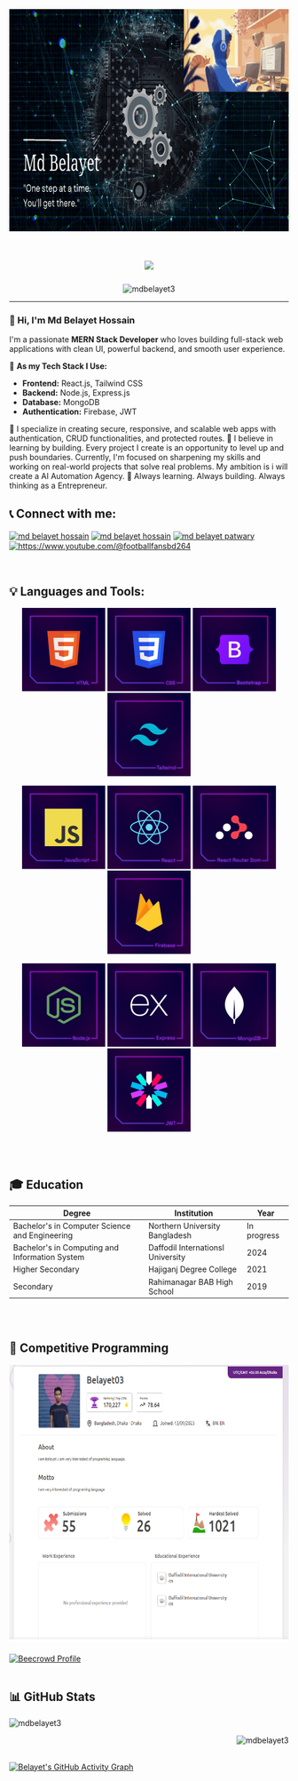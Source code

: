 <img src="/banner.gif" width="800" height="400" alt="Animated Banner" />

<!-- Animated Typing Headline -->  
<h1 align="center">
  <img src="https://readme-typing-svg.herokuapp.com?font=Fira+Code:semibold&size=24&duration=4000&pause=500&color=1E90FF&center=true&vCenter=true&width=600&lines=Hi+there+%F0%9F%91%8B%2C+I'm+Md+Belayet+Hossain;A+MERN+Stack+Developer;Technology+Enthusiast;Building+Scalable+Web+Apps;Open+Source+Contributor;Aspiring+To+Create+A+AI+Automation+Agency" />
</h1>

<!-- Profile Views Counter -->
<p align="center"> <img src="https://komarev.com/ghpvc/?username=mdbelayet3&label=Profile%20views&color=0e75b6&style=flat" alt="mdbelayet3" /> </p>


---

### 👋 Hi, I'm Md Belayet Hossain

I'm a passionate **MERN Stack Developer** who loves building full-stack web applications with clean UI, powerful backend, and smooth user experience.

🔧 **As my Tech Stack I Use:**
- **Frontend:** React.js, Tailwind CSS  
- **Backend:** Node.js, Express.js  
- **Database:** MongoDB  
- **Authentication:** Firebase, JWT  

🔐 I specialize in creating secure, responsive, and scalable web apps with authentication, CRUD functionalities, and protected routes.
🚀 I believe in learning by building. Every project I create is an opportunity to level up and push boundaries. Currently, I'm focused on sharpening my skills and working on real-world projects that solve real problems. My ambition is i will create a AI Automation Agency.
🌱 Always learning. Always building. Always thinking as a Entrepreneur.



## 📞 Connect with me:
<p align="left">
<a href="https://dev.to/md_belayethossain_56e787" target="blank"><img align="center" src="https://raw.githubusercontent.com/rahuldkjain/github-profile-readme-generator/master/src/images/icons/Social/devto.svg" alt="md belayet hossain" height="30" width="40" /></a>
<a href="https://linkedin.com/in/md belayet hossain" target="blank"><img align="center" src="https://raw.githubusercontent.com/rahuldkjain/github-profile-readme-generator/master/src/images/icons/Social/linked-in-alt.svg" alt="md belayet hossain" height="30" width="40" /></a>
<a href="https://www.facebook.com/mdbelayet.patwary.7/" target="blank"><img align="center" src="https://raw.githubusercontent.com/rahuldkjain/github-profile-readme-generator/master/src/images/icons/Social/facebook.svg" alt="md belayet patwary" height="30" width="40" /></a>
<a href="https://www.youtube.com/@Footballfansbd264" target="blank"><img align="center" src="https://raw.githubusercontent.com/rahuldkjain/github-profile-readme-generator/master/src/images/icons/Social/youtube.svg" alt="https://www.youtube.com/@footballfansbd264" height="30" width="40" /></a>
</p>
<br/>

## :bulb: Languages and Tools:

<p align="center">
<img height="150" src="https://raw.githubusercontent.com/ProgrammingHero1/ProgrammingHero1/main/image/HTML.png"/>
<img height="150" src="https://raw.githubusercontent.com/ProgrammingHero1/ProgrammingHero1/main/image/CSS.png"/>
<img height="150" src="https://raw.githubusercontent.com/ProgrammingHero1/ProgrammingHero1/main/image/Bootstrap.png"/>
<img height="150" src="https://raw.githubusercontent.com/ProgrammingHero1/ProgrammingHero1/main/image/Tailwind.png"/>
</p>
<p align="center">
<img height="150" src="https://raw.githubusercontent.com/ProgrammingHero1/ProgrammingHero1/main/image/JavaScript.png"/>
<img height="150" src="https://raw.githubusercontent.com/ProgrammingHero1/ProgrammingHero1/main/image/React.png"/>
<img height="150" src="https://raw.githubusercontent.com/ProgrammingHero1/ProgrammingHero1/main/image/ReactRouterDom.png"/>
<img height="150" src="https://raw.githubusercontent.com/ProgrammingHero1/ProgrammingHero1/main/image/Firebase.png"/>
</p>
<p align="center">
<img height="150" src="https://raw.githubusercontent.com/ProgrammingHero1/ProgrammingHero1/main/image/Nodejs.png"/>
<img height="150" src="https://raw.githubusercontent.com/ProgrammingHero1/ProgrammingHero1/main/image/Express.png"/>
<img height="150" src="https://raw.githubusercontent.com/ProgrammingHero1/ProgrammingHero1/main/image/MongoDB.png"/>
<img height="150" src="https://raw.githubusercontent.com/ProgrammingHero1/ProgrammingHero1/main/image/JWT.png"/>
</p>

<br />
<br/>

## 🎓 Education

| Degree        | Institution                      | Year            |
| ------------- | -------------------------------- | --------------- |
| Bachelor's in Computer Science and Engineering | Northern University Bangladesh   | In progress |
| Bachelor's in Computing and Information System | Daffodil Internationsl University   | 2024 |
| Higher Secondary | Hajiganj Degree College | 2021 |
| Secondary | Rahimanagar BAB High School | 2019 |
<br />
<br />

## 🏅 Competitive Programming
<a href="https://judge.beecrowd.com/en/profile/891981" target="_blank">
  <img src="/beecrowd_stats.png" alt="Beecrowd Stats" height="500px" weight="400px">
</a>
<br />
<br />
<a href="https://judge.beecrowd.com/en/profile/891981" target="_blank">
  <img src="https://img.shields.io/badge/Beecrowd-Profile-blueviolet?logo=data:image/svg+xml;base64,PHN2ZyBmaWxsPSIjZmZmIiB4bWxucz0iaHR0cDovL3d3dy53My5vcmcvMjAwMC9zdmciIHdpZHRoPSIxNCIgaGVpZ2h0PSIxNCI+PHJlY3Qgd2lkdGg9IjE0IiBoZWlnaHQ9IjE0IiByeD0iMiIgZmlsbD0iIzYwNjBmNSIvPjxwYXRoIGQ9Ik02LjUsNkg4LjNWMTFoLS44VjZ6IiBmaWxsPSIjZmZmIi8+PC9zdmc+" alt="Beecrowd Profile" height="50px">
</a>

<br />
<br />

## 📊 GitHub Stats

<p>&nbsp;<img align="left" src="https://github-readme-stats.vercel.app/api?username=mdbelayet3&show_icons=true&locale=en" alt="mdbelayet3" /></p>
<p><img align="right" src="https://github-readme-stats.vercel.app/api/top-langs?username=mdbelayet3&show_icons=true&locale=en&layout=compact" alt="mdbelayet3" /></p>
<br />
<br />

[![Belayet's GitHub Activity Graph](https://github-readme-activity-graph.vercel.app/graph?username=MdBelayet3&theme=react-dark&area=true&hide_border=true&color=5783a6&line=00a1ff&point=00a1ff)](https://github.com/ashutosh00710/github-readme-activity-graph)



